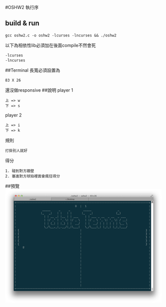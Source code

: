 #OSHW2 執行序
## build & run
	gcc oshw2.c -o oshw2 -lcurses -lncurses && ./oshw2
以下為相依性lib必須加在後面compile不然會死

	-lcurses
	-lncurses
	
##Terminal
長寬必須設置為

	83 X 26
	
還沒做responsive
##說明
player 1

	上 => w
	下 => s
	
player 2

	上 => i
	下 => k
	
規則

	打掛別人就好

得分

	1. 碰到對方牆壁
	2. 塞進對方球拍裡面會瘋狂得分
	
##預覽
![preview](1.png)

	
	